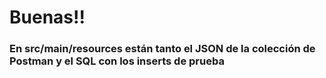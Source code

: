# Buenas!!

### En src/main/resources están tanto el JSON de la colección de Postman y el SQL con los inserts de prueba

